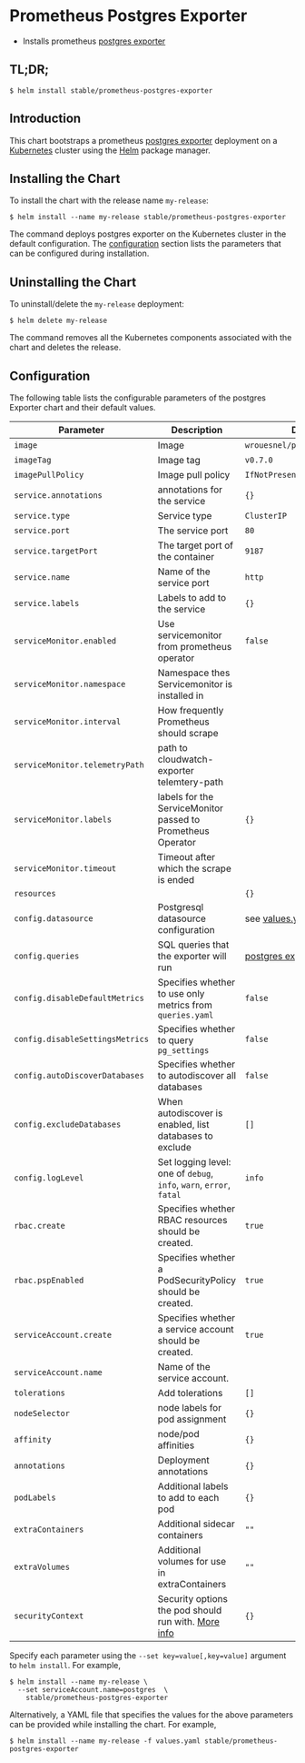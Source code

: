 # Prometheus Postgres Exporter

* Installs prometheus [postgres exporter](https://github.com/wrouesnel/postgres_exporter)

## TL;DR;

```console
$ helm install stable/prometheus-postgres-exporter
```

## Introduction

This chart bootstraps a prometheus [postgres exporter](https://github.com/wrouesnel/postgres_exporter) deployment on a [Kubernetes](http://kubernetes.io) cluster using the [Helm](https://helm.sh) package manager.

## Installing the Chart

To install the chart with the release name `my-release`:

```console
$ helm install --name my-release stable/prometheus-postgres-exporter
```

The command deploys postgres exporter on the Kubernetes cluster in the default configuration. The [configuration](#configuration) section lists the parameters that can be configured during installation.

## Uninstalling the Chart

To uninstall/delete the `my-release` deployment:

```console
$ helm delete my-release
```

The command removes all the Kubernetes components associated with the chart and deletes the release.

## Configuration

The following table lists the configurable parameters of the postgres Exporter chart and their default values.

| Parameter                        | Description                                                                                                         | Default                                                                                               |
| -------------------------------- | ------------------------------------------------------------------------------------------------------------------- | ----------------------------------------------------------------------------------------------------- |
| `image`                          | Image                                                                                                               | `wrouesnel/postgres_exporter`                                                                         |
| `imageTag`                       | Image tag                                                                                                           | `v0.7.0`                                                                                              |
| `imagePullPolicy`                | Image pull policy                                                                                                   | `IfNotPresent`                                                                                        |
| `service.annotations`            | annotations for the service                                                                                         | `{}`                                                                                                  |
| `service.type`                   | Service type                                                                                                        | `ClusterIP`                                                                                           |
| `service.port`                   | The service port                                                                                                    | `80`                                                                                                  |
| `service.targetPort`             | The target port of the container                                                                                    | `9187`                                                                                                |
| `service.name`                   | Name of the service port                                                                                            | `http`                                                                                                |
| `service.labels`                 | Labels to add to the service                                                                                        | `{}`                                                                                                  |
| `serviceMonitor.enabled`         | Use servicemonitor from prometheus operator                                                                         | `false`                                                                                               |
| `serviceMonitor.namespace`       | Namespace thes Servicemonitor  is installed in                                                                      |                                                                                                       |
| `serviceMonitor.interval`        | How frequently Prometheus should scrape                                                                             |                                                                                                       |
| `serviceMonitor.telemetryPath`   | path to cloudwatch-exporter telemtery-path                                                                          |                                                                                                       |
| `serviceMonitor.labels`          | labels for the ServiceMonitor passed to Prometheus Operator                                                         | `{}`                                                                                                  |
| `serviceMonitor.timeout`         | Timeout after which the scrape is ended                                                                             |                                                                                                       |
| `resources`                      |                                                                                                                     | `{}`                                                                                                  |
| `config.datasource`              | Postgresql datasource configuration                                                                                 | see [values.yaml](values.yaml)                                                                        |
| `config.queries`                 | SQL queries that the exporter will run                                                                              | [postgres exporter defaults](https://github.com/wrouesnel/postgres_exporter/blob/master/queries.yaml) |
| `config.disableDefaultMetrics`   | Specifies whether to use only metrics from `queries.yaml`                                                           | `false`                                                                                               |
| `config.disableSettingsMetrics` | Specifies whether to query `pg_settings`                                                                            | `false`                                                                                               |
| `config.autoDiscoverDatabases`   | Specifies whether to autodiscover all databases                                                                     | `false`                                                                                               |
| `config.excludeDatabases`        | When autodiscover is enabled, list databases to exclude                                                             | `[]`                                                                                                  |
| `config.logLevel`                | Set logging level: one of `debug`, `info`, `warn`, `error`, `fatal`                                                 | `info`                                                                                                |
| `rbac.create`                    | Specifies whether RBAC resources should be created.                                                                 | `true`                                                                                                |
| `rbac.pspEnabled`                | Specifies whether a PodSecurityPolicy should be created.                                                            | `true`                                                                                                |
| `serviceAccount.create`          | Specifies whether a service account should be created.                                                              | `true`                                                                                                |
| `serviceAccount.name`            | Name of the service account.                                                                                        |                                                                                                       |
| `tolerations`                    | Add tolerations                                                                                                     | `[]`                                                                                                  |
| `nodeSelector`                   | node labels for pod assignment                                                                                      | `{}`                                                                                                  |
| `affinity`                       | node/pod affinities                                                                                                 | `{}`                                                                                                  |
| `annotations`                    | Deployment annotations                                                                                              | `{}`                                                                                                  |
| `podLabels`                      | Additional labels to add to each pod                                                                                | `{}`                                                                                                  |
| `extraContainers`                | Additional sidecar containers                                                                                       | `""`                                                                                                  |
| `extraVolumes`                   | Additional volumes for use in extraContainers                                                                       | `""`                                                                                                  |
| `securityContext`                | Security options the pod should run with. [More info](https://kubernetes.io/docs/concepts/policy/security-context/) | `{}`                                                                                                  |


Specify each parameter using the `--set key=value[,key=value]` argument to `helm install`. For example,

```console
$ helm install --name my-release \
  --set serviceAccount.name=postgres  \
    stable/prometheus-postgres-exporter
```

Alternatively, a YAML file that specifies the values for the above parameters can be provided while installing the chart. For example,

```console
$ helm install --name my-release -f values.yaml stable/prometheus-postgres-exporter
```
